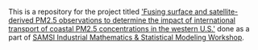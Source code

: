 This is a repository for the project titled ['Fusing surface and satellite-derived PM2.5 observations to determine the impact of international transport of coastal PM2.5 concentrations in the western U.S.'](https://www.samsi.info/wp-content/uploads/2016/03/IMSM_EPA.pdf) done as a part of [SAMSI Industrial Mathematics & Statistical Modeling Workshop](https://www.samsi.info/programs-and-activities/2016-2017-education-and-outreach-programs-and-workshops/2016-industrial-mathstat-modeling-workshop-for-graduate-students-july-17-27-2016/). 
